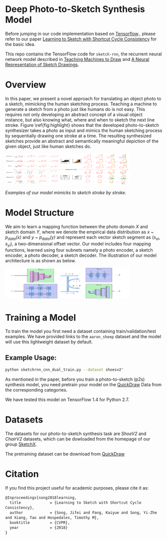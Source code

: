# Deep Photo-to-Sketch Synthesis Model

Before jumping in our code implementation based on [Tensorflow](https://github.com/tensorflow/tensorflow)., please refer to our paper [Learning to Sketch with Shortcut Cycle Consistency](https://arxiv.org/abs/1805.00247) for the basic idea.



This repo contains the TensorFlow code for `sketch-rnn`, the recurrent neural network model described in [Teaching Machines to Draw](https://research.googleblog.com/2017/04/teaching-machines-to-draw.html) and [A Neural Representation of Sketch Drawings](https://arxiv.org/abs/1704.03477).

# Overview

In this paper, we present a novel approach for translating an object photo to a sketch, mimicking the human sketching process. Teaching a machine to generate a sketch from a photo just like humans do is not easy. This requires not only developing an abstract concept of a visual object instance, but also knowing what, where and when to sketch the next line stroke. Figure \ref{fig:highlight} shows  that the developed photo-to-sketch synthesizer takes a photo as input and mimics the human sketching process by sequentially drawing one stroke at a time. The resulting synthesized sketches provide an abstract and semantically meaningful depiction of the given object, just like human sketches do. 

<img src="images/highlight.png" height="100px" width="400px">
<!-- ![Example Images](images/highlight.png){:height="70px" width="40px"}-->

*Examples of our model mimicks to sketch stroke by stroke.*

# Model Structure

We aim to learn a mapping function between the photo domain *X* and sketch domain *Y*, where we denote the  empirical data distribution as *x ~ p<sub>data</sub>(x)* and *y ~ p<sub>data</sub>(y)* and represent each vector sketch segment as (*s<sub>xi</sub>*, *s<sub>yi</sub>*), a two-dimensional offset vector. Our model includes four mapping functions, learned using four subnets namely a photo encoder, a sketch encoder, a photo decoder, a sketch decoder. The illustration of our model architecture is as shown as below. 

<img src="images/architecture.png" height="100px" width="400px">

# Training a Model

To train the model you first need a dataset containing train/validation/test examples. We have provided links to the `aaron_sheep` dataset and the model will use this lightweight dataset by default.

Example Usage:
--------------

```bash
python sketchrnn_cnn_dual_train.py --dataset shoesv2"
```

As mentioned in the paper, before you train a photo-to-sketch (p2s) synthesis model, you need pretrain your model on the [QuickDraw](https://github.com/googlecreativelab/quickdraw-dataset) Data from the corresponding categories.

We have tested this model on TensorFlow 1.4 for Python 2.7.

# Datasets

The datasets for our photo-to-sketch synthesis task are *ShoeV2* and *ChairV2* datasets, which can be dowloaded from the homepage of our group [SketchX](http://sketchx.eecs.qmul.ac.uk/downloads/).

The pretraining dataset can be download from [QuickDraw](https://github.com/googlecreativelab/quickdraw-dataset) 

# Citation

If you find this project useful for academic purposes, please cite it as:

```
@Inproceedings{song2018learning,
  title             = {Learning to Sketch with Shortcut Cycle Consistency},
  author            = {Song, Jifei and Pang, Kaiyue and Song, Yi-Zhe and Xiang, Tao and Hospedales, Timothy M},
  booktitle         = {CVPR},
  year              = {2018}
}
```

